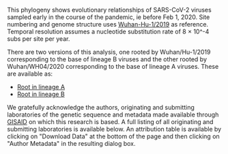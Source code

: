 This phylogeny shows evolutionary relationships of SARS-CoV-2 viruses sampled early in the course of the pandemic, ie before Feb 1, 2020. Site numbering and genome structure uses [Wuhan-Hu-1/2019](https://www.ncbi.nlm.nih.gov/nuccore/MN908947) as reference. Temporal resolution assumes a nucleotide substitution rate of 8 &times; 10^-4 subs per site per year.

There are two versions of this analysis, one rooted by Wuhan/Hu-1/2019 corresponding to the base of lineage B viruses and the other rooted by Wuhan/WH04/2020 corresponding to the base of lineage A viruses. These are available as:

 - [Root in lineage A](https://nextstrain.org/groups/blab/ncov/early-outbreak/root-A)
 - [Root in lineage B](https://nextstrain.org/groups/blab/ncov/early-outbreak/root-B)

We gratefully acknowledge the authors, originating and submitting laboratories of the genetic sequence and metadata made available through [GISAID](https://gisaid.org) on which this research is based. A full listing of all originating and submitting laboratories is available below. An attribution table is available by clicking on "Download Data" at the bottom of the page and then clicking on "Author Metadata" in the resulting dialog box.
